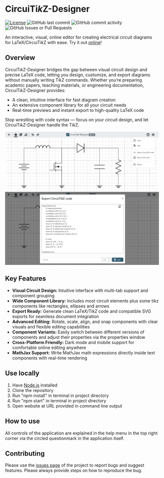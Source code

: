 # CircuiTi*k*Z-Designer

[![License](https://img.shields.io/github/license/circuit2tikz/circuitikz-designer)](LICENSE)
![GitHub last commit](https://img.shields.io/github/last-commit/circuit2tikz/circuitikz-designer)
![GitHub commit activity](https://img.shields.io/github/commit-activity/m/circuit2tikz/circuitikz-designer)
![GitHub Issues or Pull Requests](https://img.shields.io/github/issues/circuit2tikz/circuitikz-designer)

An interactive, visual, online editor for creating electrical circuit diagrams for LaTeX/CircuiTi*k*Z with ease. Try it out [online](https://circuit2tikz.tf.fau.de/designer/)!

## Overview

CircuiTi*k*Z-Designer bridges the gap between visual circuit design and precise LaTeX code, letting you design, customize, and export diagrams without manually writing TikZ commands.
Whether you’re preparing academic papers, teaching materials, or engineering documentation, CircuiTi*k*Z-Designer provides:

- A clean, intuitive interface for fast diagram creation
- An extensive component library for all your circuit needs
- Real-time previews and instant export to high-quality LaTeX code

Stop wrestling with code syntax — focus on your circuit design, and let CircuiTikZ-Designer handle the Ti*k*Z.

![example_image](./example_image.png)
![example_image2](./example_image2.png)

## Key Features

- **Visual Circuit Design:** Intuitive interface with multi-tab support and component grouping
- **Wide Component Library:** Includes most circuit elements plus some tikz components like rectangles, ellipses and arrows
- **Export Ready:** Generate clean LaTeX/TikZ code and compatible SVG exports for seamless document integration
- **Advanced Editing:** Rotate, scale, align, and snap components with clear visuals and flexible editing capabilities
- **Component Variants:** Easily switch between different versions of components and adjust their properties via the properties window
- **Cross-Platform Friendly:** Dark mode and mobile support for comfortable online editing anywhere
- **MathJax Support:** Write MathJax math expressions directly inside text components with real-time rendering

## Use locally

1. Have [Node.js](https://nodejs.org/) installed
2. Clone the repository
3. Run "npm install" in terminal in project directory
4. Run "npm start" in terminal in project directory
5. Open website at URL provided in command line output

## How to use

All controls of the application are explained in the help menu in the top right corner via the circled questionmark in the application itself.

## Contributing

Please use the [issues page](https://github.com/Circuit2TikZ/CircuiTikZ-Designer/issues) of the project to report bugs and suggest features. Please always provide steps on how to reproduce the bug.
